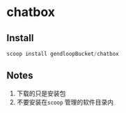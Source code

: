 # chatbox

## Install

```powershell
scoop install gendloopBucket/chatbox
```

## Notes

1. 下载的只是安装包
2. 不要安装在`scoop` 管理的软件目录内
